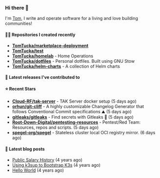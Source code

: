 ### Hi there 👋

I'm [Tom](https://tomwithers.dev), I write and operate software for a living and love building communities! 

#### 👨‍💻 Repositories I created recently
- **[TomTucka/marketplace-deployment](https://github.com/TomTucka/marketplace-deployment)**
- **[TomTucka/test](https://github.com/TomTucka/test)**
- **[TomTucka/homelab](https://github.com/TomTucka/homelab)** - Home Operations
- **[TomTucka/dotfiles](https://github.com/TomTucka/dotfiles)** - Personal dotfiles. Built using  GNU Stow
- **[TomTucka/helm-charts](https://github.com/TomTucka/helm-charts)** - A collection of Helm charts

#### 🚀 Latest releases I've contributed to



#### ⭐ Recent Stars


- **[Cloud-RF/tak-server](https://github.com/Cloud-RF/tak-server)** - TAK Server docker setup (5 days ago)
- **[orhun/git-cliff](https://github.com/orhun/git-cliff)** - A highly customizable Changelog Generator that follows Conventional Commit specifications ⛰️  (5 days ago)
- **[gitleaks/gitleaks](https://github.com/gitleaks/gitleaks)** - Find secrets with Gitleaks 🔑 (5 days ago)
- **[Root-Down-Digital/pentesting-resources](https://github.com/Root-Down-Digital/pentesting-resources)** - Pentest/Red Team: Resources, repos and scripts. (5 days ago)
- **[spegel-org/spegel](https://github.com/spegel-org/spegel)** - Stateless cluster local OCI registry mirror. (6 days ago)

#### 📄 Latest blog posts
- [Public Salary History](https://tomwithers.dev/posts/public-salary-history/) (4 years ago)
- [Using k3sup to Bootstrap K3s](https://tomwithers.dev/posts/k3s-bootstrap/) (4 years ago)
- [Hello World](https://tomwithers.dev/posts/hello-world/) (4 years ago)
